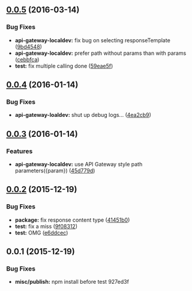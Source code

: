 <a name="0.0.5"></a>
## [0.0.5](https://github.com/ToQoz/api-gateway-localdev/compare/v0.0.4...v0.0.5) (2016-03-14)


### Bug Fixes

* **api-gateway-localdev:** fix bug on selecting responseTemplate ([9bd4548](https://github.com/ToQoz/api-gateway-localdev/commit/9bd4548))
* **api-gateway-localdev:** prefer path without params than with params ([cebbfca](https://github.com/ToQoz/api-gateway-localdev/commit/cebbfca))
* **test:** fix multiple calling done ([59eae5f](https://github.com/ToQoz/api-gateway-localdev/commit/59eae5f))



<a name="0.0.4"></a>
## [0.0.4](https://github.com/ToQoz/api-gateway-localdev/compare/v0.0.3...v0.0.4) (2016-01-14)


### Bug Fixes

* **api-gateway-loaldev:** shut up debug logs... ([4ea2cb9](https://github.com/ToQoz/api-gateway-localdev/commit/4ea2cb9))



<a name="0.0.3"></a>
## [0.0.3](https://github.com/ToQoz/api-gateway-localdev/compare/v0.0.2...v0.0.3) (2016-01-14)


### Features

* **api-gateway-localdev:** use API Gateway style path parameters({param}) ([45d779d](https://github.com/ToQoz/api-gateway-localdev/commit/45d779d))



<a name="0.0.2"></a>
## [0.0.2](https://github.com/ToQoz/api-gateway-localdev/compare/v0.0.1...v0.0.2) (2015-12-19)


### Bug Fixes

* **package:** fix response content type ([41451b0](https://github.com/ToQoz/api-gateway-localdev/commit/41451b0))
* **test:** fix a miss ([9f08312](https://github.com/ToQoz/api-gateway-localdev/commit/9f08312))
* **test:** OMG ([e6ddcec](https://github.com/ToQoz/api-gateway-localdev/commit/e6ddcec))



<a name="0.0.1"></a>
## 0.0.1 (2015-12-19)


### Bug Fixes

* **misc/publish:** npm install before test 927ed3f



